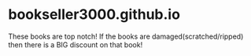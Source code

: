 # bookseller3000.github.io
These books are top notch! If the books are damaged(scratched/ripped) then there is a BIG discount on that book!
